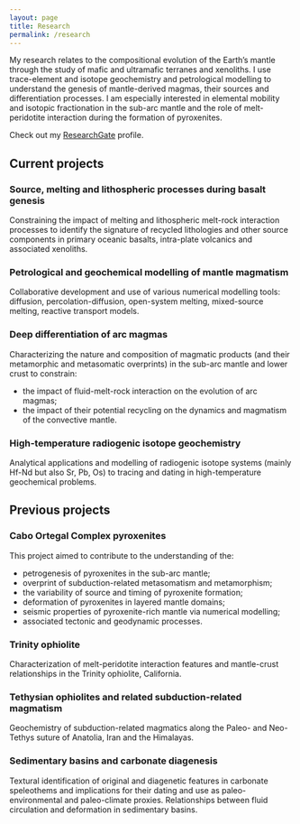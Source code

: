 ```yaml
---
layout: page
title: Research
permalink: /research
---
```


My research relates to the compositional evolution of the Earth’s mantle through the study of mafic and ultramafic terranes and xenoliths. I use trace-element and isotope geochemistry and petrological modelling to understand the genesis of mantle-derived magmas, their sources and differentiation processes. I am especially interested in elemental mobility and isotopic fractionation in the sub-arc mantle and the role of melt-peridotite interaction during the formation of pyroxenites.

Check out my [ResearchGate](https://www.researchgate.net/profile/Romain-Tilhac) profile.

## Current projects

### Source, melting and lithospheric processes during basalt genesis

Constraining the impact of melting and lithospheric melt-rock interaction processes to identify the signature of recycled lithologies and other source components in primary oceanic basalts, intra-plate volcanics and associated xenoliths.

### Petrological and geochemical modelling of mantle magmatism

Collaborative development and use of various numerical modelling tools: diffusion, percolation-diffusion, open-system melting, mixed-source melting, reactive transport models.

### Deep differentiation of arc magmas

Characterizing the nature and composition of magmatic products (and their metamorphic and metasomatic overprints) in the sub-arc mantle and lower crust to constrain:
- the impact of fluid-melt-rock interaction on the evolution of arc magmas;
- the impact of their potential recycling on the dynamics and magmatism of the convective mantle.

### High-temperature radiogenic isotope geochemistry

Analytical applications and modelling of radiogenic isotope systems (mainly Hf-Nd but also Sr, Pb, Os) to tracing and dating in high-temperature geochemical problems.

## Previous projects

### Cabo Ortegal Complex pyroxenites

This project aimed to contribute to the understanding of the:
- petrogenesis of pyroxenites in the sub-arc mantle;
- overprint of subduction-related metasomatism and metamorphism;
- the variability of source and timing of pyroxenite formation;
- deformation of pyroxenites in layered mantle domains;
- seismic properties of pyroxenite-rich mantle via numerical modelling;
- associated tectonic and geodynamic processes.

### Trinity ophiolite

Characterization of melt-peridotite interaction features and mantle-crust relationships in the Trinity ophiolite, California.

### Tethysian ophiolites and related subduction-related magmatism

Geochemistry of subduction-related magmatics along the Paleo- and Neo-Tethys suture of Anatolia, Iran and the Himalayas.

### Sedimentary basins and carbonate diagenesis
  
Textural identification of original and diagenetic features in carbonate speleothems and implications for their dating and use as paleo-environmental and paleo-climate proxies. Relationships between fluid circulation and deformation in sedimentary basins.
